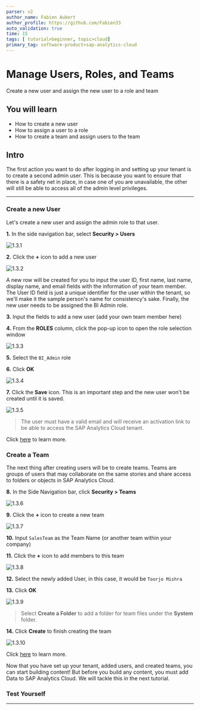 ```yaml
---
parser: v2
author_name: Fabien Aubert
author_profile: https://github.com/Fabien33
auto_validation: true
time: 15
tags: [ tutorial>beginner, topic>cloud]
primary_tag: software-product>sap-analytics-cloud
---
```


# Manage Users, Roles, and Teams
<!-- description --> Create a new user and assign the new user to a role and team

## You will learn
  - How to create a new user
  - How to assign a user to a role
  - How to create a team and assign users to the team


## Intro
The first action you want to do after logging in and setting up your tenant is to create a second admin user. This is because you want to ensure that there is a safety net in place, in case one of you are unavailable, the other will still be able to access all of the admin level privileges.

---

### Create a new User


Let's create a new user and assign the admin role to that user.

**1.** In the side navigation bar, select **Security > Users**

![1.3.1](1.3.1.png)

**2.** Click the **+** icon to add a new user

![1.3.2](1.3.2.png)

A new row will be created for you to input the user ID, first name, last name, display name, and email fields with the information of your team member. The User ID field is just a unique identifier for the user within the tenant, so we'll make it the sample person's name for consistency's sake. Finally, the new user needs to be assigned the BI Admin role.

**3.** Input the fields to add a new user (add your own team member here)

**4.** From the **ROLES** column, click the pop-up icon to open the role selection window

![1.3.3](1.3.3.png)

**5.** Select the `BI_Admin` role  

**6.** Click **OK**

![1.3.4](1.3.4.png)

**7.** Click the **Save** icon. This is an important step and the new user won't be created until it is saved.

![1.3.5](1.3.5.png)

> The user must have a valid email and will receive an activation link to be able to access the SAP Analytics Cloud tenant.

Click [here](https://help.sap.com/docs/SAP_ANALYTICS_CLOUD/00f68c2e08b941f081002fd3691d86a7/b385d1af93444e9fbc6439d2c6b3c1a7.html) to learn more.


### Create a Team


The next thing after creating users will be to create teams. Teams are groups of users that may collaborate on the same stories and share access to folders or objects in SAP Analytics Cloud.

**8.** In the Side Navigation bar, click **Security > Teams**

![1.3.6](1.3.6.png)

**9.** Click the **+** icon to create a new team

![1.3.7](1.3.7.png)

**10.**	Input `SalesTeam` as the Team Name (or another team within your company)

**11.**	Click the **+** icon to add members to this team

![1.3.8](1.3.8.png)

**12.**	Select the newly added User, in this case, it would be `Toorjo Mishra`

**13.**	Click **OK**

![1.3.9](1.3.9.png)

> Select **Create a Folder** to add a folder for team files under the **System** folder.

**14.**	Click **Create** to finish creating the team

![1.3.10](1.3.10.png)

Click [here](https://help.sap.com/docs/SAP_ANALYTICS_CLOUD/00f68c2e08b941f081002fd3691d86a7/77eaf049d6dd4b79965981117eedd905.html) to learn more.

Now that you have set up your tenant, added users, and created teams, you can start building content! But before you build any content, you must add Data to SAP Analytics Cloud. We will tackle this in the next tutorial.



### Test Yourself




---
